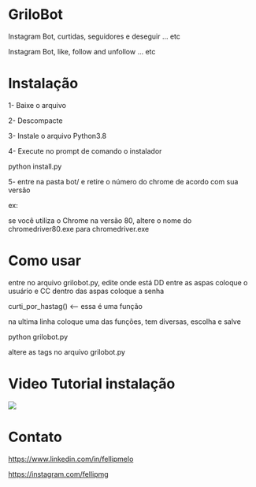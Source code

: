 # GriloBot
Instagram Bot, curtidas, seguidores e deseguir ... etc

Instagram Bot, like, follow and unfollow ... etc

# Instalação

1- Baixe o arquivo

2- Descompacte

3- Instale o arquivo Python3.8

4- Execute no prompt de comando o instalador

python install.py

5- entre na pasta bot/ e retire o número do chrome de acordo com sua versão

ex:

se você utiliza o Chrome na versão 80, altere o nome do chromedriver80.exe para chromedriver.exe

# Como usar

entre no arquivo grilobot.py, edite onde está DD entre as aspas coloque o usuário e CC dentro das aspas coloque a senha

curti_por_hastag() <-- essa é uma função

na ultima linha coloque uma das funções, tem diversas, escolha e salve

python grilobot.py 

altere as tags no arquivo grilobot.py

# Video Tutorial instalação

[![](http://img.youtube.com/vi/HR3vmzs95II/0.jpg)](http://www.youtube.com/watch?v=HR3vmzs95II "BOT PARA INSTAGRAM")


# Contato

https://www.linkedin.com/in/fellipmelo

https://instagram.com/fellipmg


